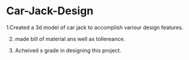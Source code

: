 # Car-Jack-Design

1.Created a 3d model of car jack to accomplish variour design features.
 
2. made bill of material ans well as tollereance.
 
3. Acheived s grade in designing this project.

